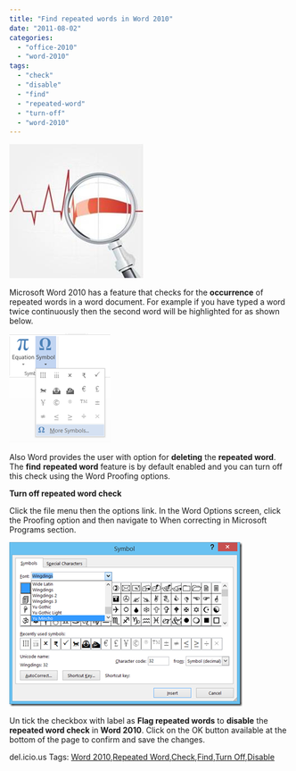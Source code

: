 ```yaml
---
title: "Find repeated words in Word 2010"
date: "2011-08-02"
categories: 
  - "office-2010"
  - "word-2010"
tags: 
  - "check"
  - "disable"
  - "find"
  - "repeated-word"
  - "turn-off"
  - "word-2010"
---
```


[![Repeated Word](images/Repeated-Word_thumb.jpg "Repeated Word")](http://blogmines.com/blog/wp-content/uploads/2011/08/Repeated-Word.jpg)

Microsoft Word 2010 has a feature that checks for the **occurrence** of repeated words in a word document. For example if you have typed a word twice continuously then the second word will be highlighted for as shown below.

[![image](images/image_thumb17.png "image")](http://blogmines.com/blog/wp-content/uploads/2011/08/image17.png)

Also Word provides the user with option for **deleting** the **repeated word**. The **find** **repeated word** feature is by default enabled and you can turn off this check using the Word Proofing options.

**Turn off repeated word check**

Click the file menu then the options link. In the Word Options screen, click the Proofing option and then navigate to When correcting in Microsoft Programs section.

[![image](images/image_thumb18.png "image")](http://blogmines.com/blog/wp-content/uploads/2011/08/image18.png)

Un tick the checkbox with label as **Flag repeated words** to **disable** the **repeated word check** in **Word 2010**. Click on the OK button available at the bottom of the page to confirm and save the changes.

del.icio.us Tags: [Word 2010](http://del.icio.us/popular/Word+2010),[Repeated Word](http://del.icio.us/popular/Repeated+Word),[Check](http://del.icio.us/popular/Check),[Find](http://del.icio.us/popular/Find),[Turn Off](http://del.icio.us/popular/Turn+Off),[Disable](http://del.icio.us/popular/Disable)
